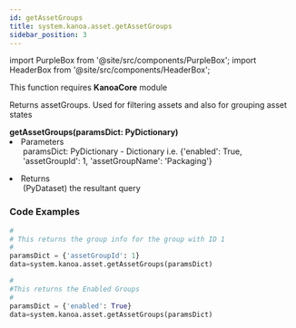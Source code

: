 ```yaml
---
id: getAssetGroups
title: system.kanoa.asset.getAssetGroups
sidebar_position: 3
---
```

import PurpleBox from '@site/src/components/PurpleBox';
import HeaderBox from '@site/src/components/HeaderBox';

<PurpleBox>This function requires <b>KanoaCore</b> module</PurpleBox>

<HeaderBox header="Description">Returns assetGroups. Used for filtering assets and also for grouping asset states</HeaderBox>

<HeaderBox header="Syntax">
    <b>getAssetGroups(paramsDict: PyDictionary)</b>
    <li> Parameters <br />
        <ul> paramsDict: PyDictionary - Dictionary i.e. &#123;'enabled': True, 'assetGroupId': 1, 'assetGroupName': 'Packaging'} </ul>
    </li>
    <li> Returns <br />
        <ul> (PyDataset) the resultant query <br /> </ul>
    </li>
</HeaderBox>

### Code Examples

```py
#
# This returns the group info for the group with ID 1
#
paramsDict = {'assetGroupId': 1}
data=system.kanoa.asset.getAssetGroups(paramsDict)
```

```py
#
#This returns the Enabled Groups
#
paramsDict = {'enabled': True}
data=system.kanoa.asset.getAssetGroups(paramsDict)
```
